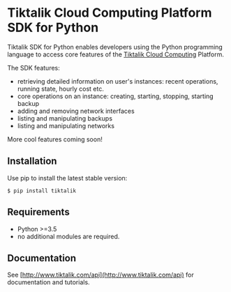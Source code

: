 # Tiktalik Cloud Computing Platform SDK for Python

Tiktalik SDK for Python enables developers using the Python programming
language to access core features of the [Tiktalik Cloud Computing](http://www.tiktalik.com) Platform.

The SDK features:

 * retrieving detailed information on user's instances: recent operations,
   running state, hourly cost etc.
 * core operations on an instance: creating, starting, stopping, starting backup
 * adding and removing network interfaces
 * listing and manipulating backups
 * listing and manipulating networks
 
 More cool features coming soon!

## Installation

Use pip to install the latest stable version:

`$ pip install tiktalik`

## Requirements

 * Python >=3.5
 * no additional modules are required.

## Documentation

See [http://www.tiktalik.com/api](http://www.tiktalik.com/api) for documentation and tutorials.
